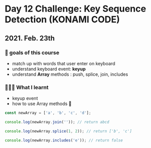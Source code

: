 # Day 12 Challenge: Key Sequence Detection (KONAMI CODE)

## 2021. Feb. 23th

### 💙 goals of this course

- match up with words that user enter on keyboard
- understand keyboard event: **keyup**
- understand **Array** methods : push, splice, join, includes

### 👩🏻‍💻 What I learnt

- keyup event
- how to use Array methods 🔽

```javascript
const newArray = ['a', 'b', 'c', 'd'];

console.log(newArray.join('')); // return abcd

console.log(newArray.splice(1, 2)); // return ['b', 'c']

console.log(newArray.includes('e')); // return false
```
